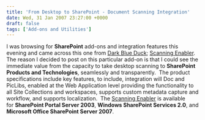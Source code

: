 ```yaml
---
title: 'From Desktop to SharePoint - Document Scanning Integration'
date: Wed, 31 Jan 2007 23:27:00 +0000
draft: false
tags: ['Add-ons and Utilities']
---
```


I was browsing for **SharePoint** add-ons and integration features this evening and came across this one from [Dark Blue Duck](http://www.darkblueduck.com/); [Scanning Enabler](http://www.darkblueduck.com/Products/ScanningEnablerWSS.aspx).  The reason I decided to post on this particular add-on is that I could see the immediate value from the capacity to take desktop scanning to **SharePoint Products and Technologies**, seamlessly and transparently.  The product specifications include key features, to include, integration will Doc and PicLibs, enabled at the Web Application level providing the functionality to all Site Collections and workspaces, supports custom metadata capture and workflow, and supports localization.  The [Scanning Enabler](http://www.darkblueduck.com/Products/ScanningEnablerWSS.aspx) is available for **SharePoint Portal Server 2003**, **Windows SharePoint Services 2.0**, and **Microsoft Office SharePoint Server 2007**.